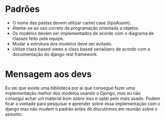 # Padrões

- O nome das pastas devem utilizar camel case (tipoAssim).
- Atente-se ao uso correto da programação orientada a objetos.
- Os modelos devem ser implementados de acordo com o diagrama de classes feito pela equipe.
- Mudar a estrutura dos modelos deve ser evitado.
- Utilize class based views e class based serializers de acordo com a documentação do django rest framework.

# Mensagem aos devs

Eu sei que existe uma biblioteca por ai que consegue fazer uma implementação melhor dos modelos usando o Djongo, mas eu não consegui achar um material bom sobre isso e optei pelo mais usado.
Podem ficar a vontade para pesquisar e aprender sobre essa implementação com o django mas não mudem o padrão antes de discutirmos em reunião sobre o assunto.

